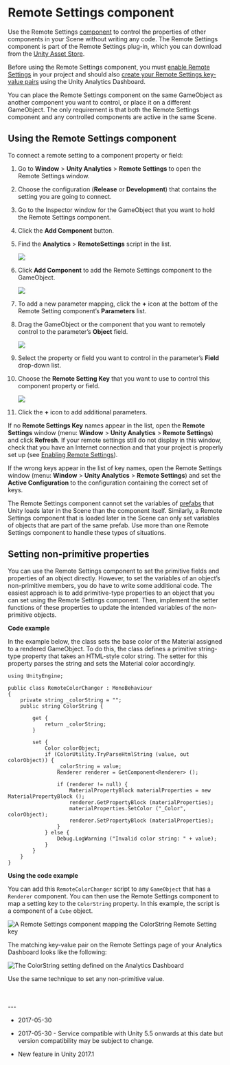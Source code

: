 # Remote Settings component

Use the Remote Settings [component](Components) to control the properties of other components in your Scene without writing any code. The Remote Settings component is part of the Remote Settings plug-in, which you can download from the [Unity Asset Store](https://www.assetstore.unity3d.com/#!/content/89317).

Before using the Remote Settings component, you must [enable Remote Settings](UnityAnalyticsRemoteSettingsEnabling) in your project and should also [create your Remote Settings key-value pairs](UnityAnalyticsRemoteSettingsCreating) using the Unity Analytics Dashboard. 

You can place the Remote Settings component on the same GameObject as another component you want to control, or place it on a different GameObject. The only requirement is that both the Remote Settings component and any controlled components are active in the same Scene. 

## Using the Remote Settings component

To connect a remote setting to a component property or field:

1. Go to __Window__ > __Unity Analytics__ > __Remote Settings__ to open the Remote Settings window.

2. Choose the configuration (__Release__ or __Development__) that contains the setting you are going to connect.

3. Go to the Inspector window for the GameObject that you want to hold the Remote Settings component.

4. Click the __Add Component__ button.

5. Find the __Analytics__ > __RemoteSettings__ script in the list.

    ![](../uploads/Main/AnalyticsRemoteSettingsAddComponent.png)
    

6. Click __Add Component__ to add the Remote Settings component to the GameObject.

    ![](../uploads/Main/AnalyticsRemoteSettingsEmptyComponent.png)

7. To add a new parameter mapping, click the __+__ icon at the bottom of the Remote Setting component’s __Parameters__ list.

8. Drag the GameObject or the component that you want to remotely control to the parameter’s __Object__ field.

    ![](../uploads/Main/AnalyticsRemoteSettingsComponentEdit.png)

9. Select the property or field you want to control in the parameter’s __Field__ drop-down list.

10. Choose the __Remote Setting Key__ that you want to use to control this component property or field.

    ![](../uploads/Main/AnalyticsRemoteSettingsComponentComplete.png)

11. Click the __+__ icon to add additional parameters.

If no __Remote Settings Key__ names appear in the list, open the __Remote Settings__ window (menu: __Window__ > __Unity Analytics__ > __Remote Settings__) and click __Refresh__. If your remote settings still do not display in this window, check that you have an Internet connection and that your project is properly set up (see [Enabling Remote Settings](UnityAnalyticsRemoteSettingsEnabling)).

If the wrong keys appear in the list of key names, open the Remote Settings window (menu: __Window__ > __Unity Analytics__ > __Remote Settings__) and set the __Active Configuration__ to the configuration containing the correct set of keys.

The Remote Settings component cannot set the variables of [prefabs](Prefabs) that Unity loads later in the Scene than the component itself. Similarly, a Remote Settings component that is loaded later in the Scene can only set variables of objects that are part of the same prefab. Use more than one Remote Settings component to handle these types of situations. 

## Setting non-primitive properties

You can use the Remote Settings component to set the primitive fields and properties of an object directly. However, to set the variables of an object’s non-primitive members, you do have to write some additional code. The easiest approach is to add primitive-type properties to an object that you can set using the Remote Settings component. Then, implement the setter functions of these properties to update the intended variables of the non-primitive objects.   

**Code example**

In the example below, the class sets the base color of the Material assigned to a rendered GameObject. To do this, the class defines a primitive string-type property that takes an HTML-style color string. The setter for this property parses the string and sets the Material color accordingly. 

```
using UnityEngine;

public class RemoteColorChanger : MonoBehaviour
{
    private string _colorString = "";
    public string ColorString {

        get { 
            return _colorString; 
        }

        set { 
            Color colorObject;
            if (ColorUtility.TryParseHtmlString (value, out colorObject)) {
                _colorString = value;
                Renderer renderer = GetComponent<Renderer> ();

                if (renderer != null) {
                    MaterialPropertyBlock materialProperties = new MaterialPropertyBlock ();
                    renderer.GetPropertyBlock (materialProperties);
                    materialProperties.SetColor ("_Color", colorObject);
                    renderer.SetPropertyBlock (materialProperties);
                } 
            } else {
                Debug.LogWarning ("Invalid color string: " + value);
            }
        }
    }
}
```

**Using the code example**

You can add this `RemoteColorChanger` script to any `GameObject` that has a `Renderer` component. You can then use the Remote Settings component to map a setting key to the `ColorString` property. In this example, the script is a component of a `Cube` object.

![A Remote Settings component mapping the `ColorString` Remote Setting key](../uploads/Main/AnalyticsRemoteSettingsComponentComplete.png)

The matching key-value pair on the Remote Settings page of your Analytics Dashboard looks like the following:

![The `ColorString` setting defined on the Analytics Dashboard](../uploads/Main/AnalyticsSingleSetting.png)

Use the same technique to set any non-primitive value.  

<br/>
<br/>
---

* <span class="page-edit">2017-05-30 <!-- include IncludeTextNewPageYesEdit --></span>

* <span class="page-edit">2017-05-30 - Service compatible with Unity 5.5 onwards at this date but version compatibility may be subject to change.</span>
 
* <span class="page-history">New feature in Unity 2017.1</span>

